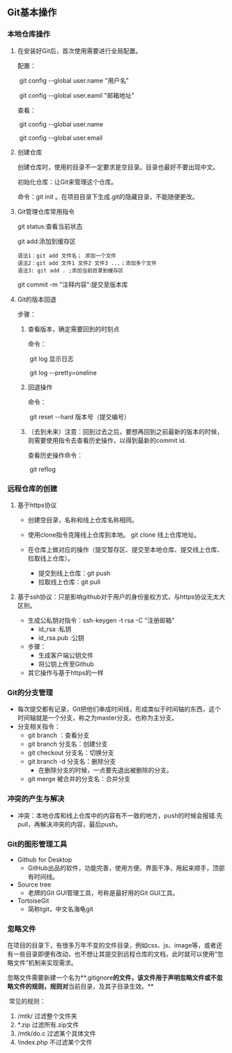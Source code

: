 ## Git基本操作

### 本地仓库操作

1. 在安装好Git后，首次使用需要进行全局配置。

   配置：

   ​	git config --global user.name "用户名" 

   ​	git config --global user.eamil "邮箱地址"

   查看：

   ​	git config --global user.name

   ​	git config --global user.email

2. 创建仓库

   创建仓库时，使用的目录不一定要求是空目录。目录也最好不要出现中文。

   初始化仓库：让Git来管理这个仓库。

   命令：git init 。在项目目录下生成.git的隐藏目录，不能随便更改。

3. Git管理仓库常用指令

   git status:查看当前状态 

   git add:添加到缓存区

   ```
   语法1：git add 文件名； 添加一个文件
   语法2：git add 文件1 文件2 文件3 ...；添加多个文件
   语法3: git add . ;添加当前目录到缓存区
   ```

   git commit -m "注释内容":提交至版本库 

4. Git的版本回退

   步骤：

   1. 查看版本，确定需要回到的时刻点

      命令：

      ​	git log 显示日志

      ​	git log --pretty=oneline

   2. 回退操作

      命令：

      ​	git reset --hard 版本号（提交编号）

   3. （去到未来）注意：回到过去之后，要想再回到之前最新的版本的时候，则需要使用指令去查看历史操作，以得到最新的commit id.

      查看历史操作命令：

      ​	git reflog 

   

   

### 远程仓库的创建



1. 基于https协议

   - 创建空目录，名称和线上仓库名称相同。

   - 使用clone指令克隆线上仓库到本地。 git clone 线上仓库地址。
   - 在仓库上做对应的操作（提交暂存区、提交至本地仓库、提交线上仓库、拉取线上仓库）。
     - 提交到线上仓库：git push 
     - 拉取线上仓库：git pull
2. 基于ssh协议：只是影响github对于用户的身份鉴权方式，与https协议无太大区别。
   - 生成公私钥对指令：ssh-keygen -t rsa -C "注册邮箱"
     - id_rsa :私钥
     - id_rsa.pub :公钥
   - 步骤：
     - 生成客户端公钥文件
     - 将公钥上传至Github
   - 其它操作与基于https的一样





### Git的分支管理

- 每次提交都有记录，Git把他们串成时间线，形成类似于时间轴的东西，这个时间轴就是一个分支，称之为master分支。也称为主分支。
- 分支相关指令：
  - git branch ：查看分支
  - git branch 分支名：创建分支
  - git checkout 分支名：切换分支
  - git branch -d 分支名：删除分支
    - 在删除分支的时候，一点要先退出被删除的分支。
  - git merge 被合并的分支名：合并分支

### 冲突的产生与解决

-  冲突：本地仓库和线上仓库中的内容有不一致的地方，push的时候会报错.先pull，再解决冲突的内容，最后push。

### Git的图形管理工具

- Github for Desktop 
  - GitHub出品的软件，功能完善，使用方便。界面干净，用起来顺手，顶部有时间线。
- Source tree
  - 老牌的Git GUI管理工具，号称是最好用的Git GUI工具。
- TortoiseGit 
  - 简称tgit，中文名海龟git

### 忽略文件

​	在项目的目录下，有很多万年不变的文件目录，例如css、js、image等，或者还有一些目录即便有改动，也不想让其提交到远程仓库的文档，此时就可以使用“忽略文件”机制来实现需求。

​	忽略文件需要新建一个名为**.gitignore**的文件，该文件用于声明忽略文件或不忽略文件的规则，规则对**当前目录，及其子目录生效。**

​	常见的规则：

1. /mtk/   过滤整个文件夹
2. *.zip  过滤所有.zip文件
3. /mtk/do.c 过滤某个具体文件
4. !index.php 不过滤某个文件

